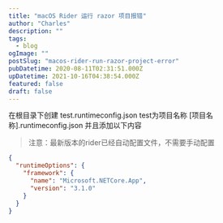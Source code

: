 ```yaml
---
title: "macOS Rider 运行 razor 项目报错"
author: "Charles"
description: ""
tags:
  - blog
ogImage: ""
postSlug: "macos-rider-run-razor-project-error"
pubDatetime: 2020-08-11T02:31:51.000Z
upDatetime: 2021-10-16T04:38:54.000Z
featured: false
draft: false
---
```


在根目录下创建 test.runtimeconfig.json
test为项目名称 \[项目名称].runtimeconfig.json
并且添加以下内容

> 注意：最新版本的rider已经自动配置文件，不需要手动配置

```json
{
  "runtimeOptions": {
    "framework": {
      "name": "Microsoft.NETCore.App",
      "version": "3.1.0"
    }
  }
}
```
